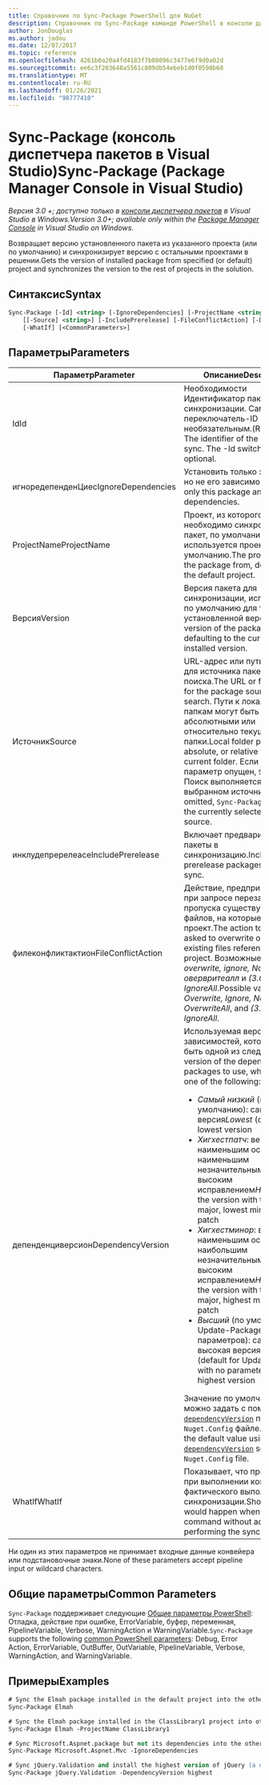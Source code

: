 ```yaml
---
title: Справочник по Sync-Package PowerShell для NuGet
description: Справочник по Sync-Package команде PowerShell в консоли диспетчера пакетов NuGet в Visual Studio.
author: JonDouglas
ms.author: jodou
ms.date: 12/07/2017
ms.topic: reference
ms.openlocfilehash: 4261b0a20a4fd4183f7b08096c3477e6f9d0a02d
ms.sourcegitcommit: ee6c3f203648a5561c809db54ebeb1d0f0598b68
ms.translationtype: MT
ms.contentlocale: ru-RU
ms.lasthandoff: 01/26/2021
ms.locfileid: "98777410"
---
```

# <a name="sync-package-package-manager-console-in-visual-studio"></a><span data-ttu-id="28012-103">Sync-Package (консоль диспетчера пакетов в Visual Studio)</span><span class="sxs-lookup"><span data-stu-id="28012-103">Sync-Package (Package Manager Console in Visual Studio)</span></span>

<span data-ttu-id="28012-104">*Версия 3.0 +; доступно только в [консоли диспетчера пакетов](../../consume-packages/install-use-packages-powershell.md) в Visual Studio в Windows.*</span><span class="sxs-lookup"><span data-stu-id="28012-104">*Version 3.0+; available only within the [Package Manager Console](../../consume-packages/install-use-packages-powershell.md) in Visual Studio on Windows.*</span></span>

<span data-ttu-id="28012-105">Возвращает версию установленного пакета из указанного проекта (или по умолчанию) и синхронизирует версию с остальными проектами в решении.</span><span class="sxs-lookup"><span data-stu-id="28012-105">Gets the version of installed package from specified (or default) project and synchronizes the version to the rest of projects in the solution.</span></span>

## <a name="syntax"></a><span data-ttu-id="28012-106">Синтаксис</span><span class="sxs-lookup"><span data-stu-id="28012-106">Syntax</span></span>

```ps
Sync-Package [-Id] <string> [-IgnoreDependencies] [-ProjectName <string>] [[-Version] <string>]
    [[-Source] <string>] [-IncludePrerelease] [-FileConflictAction] [-DependencyVersion]
    [-WhatIf] [<CommonParameters>]
```

## <a name="parameters"></a><span data-ttu-id="28012-107">Параметры</span><span class="sxs-lookup"><span data-stu-id="28012-107">Parameters</span></span>

| <span data-ttu-id="28012-108">Параметр</span><span class="sxs-lookup"><span data-stu-id="28012-108">Parameter</span></span> | <span data-ttu-id="28012-109">Описание</span><span class="sxs-lookup"><span data-stu-id="28012-109">Description</span></span> |
| --- | --- |
| <span data-ttu-id="28012-110">Id</span><span class="sxs-lookup"><span data-stu-id="28012-110">Id</span></span> | <span data-ttu-id="28012-111">Необходимости Идентификатор пакета для синхронизации. Сам переключатель-ID является необязательным.</span><span class="sxs-lookup"><span data-stu-id="28012-111">(Required) The identifier of the package to sync. The -Id switch itself is optional.</span></span> |
| <span data-ttu-id="28012-112">игноредепенденЦиес</span><span class="sxs-lookup"><span data-stu-id="28012-112">IgnoreDependencies</span></span> | <span data-ttu-id="28012-113">Установить только этот пакет, но не его зависимости.</span><span class="sxs-lookup"><span data-stu-id="28012-113">Install only this package and not its dependencies.</span></span> |
| <span data-ttu-id="28012-114">ProjectName</span><span class="sxs-lookup"><span data-stu-id="28012-114">ProjectName</span></span> | <span data-ttu-id="28012-115">Проект, из которого необходимо синхронизировать пакет, по умолчанию используется проект по умолчанию.</span><span class="sxs-lookup"><span data-stu-id="28012-115">The project to sync the package from, defaulting to the default  project.</span></span> |
| <span data-ttu-id="28012-116">Версия</span><span class="sxs-lookup"><span data-stu-id="28012-116">Version</span></span> | <span data-ttu-id="28012-117">Версия пакета для синхронизации, используемая по умолчанию для текущей установленной версии.</span><span class="sxs-lookup"><span data-stu-id="28012-117">The version of the package to sync, defaulting to the currently installed version.</span></span> |
| <span data-ttu-id="28012-118">Источник</span><span class="sxs-lookup"><span data-stu-id="28012-118">Source</span></span> | <span data-ttu-id="28012-119">URL-адрес или путь к папке для источника пакета для поиска.</span><span class="sxs-lookup"><span data-stu-id="28012-119">The URL or folder path for the package source to search.</span></span> <span data-ttu-id="28012-120">Пути к локальным папкам могут быть абсолютными или относительно текущей папки.</span><span class="sxs-lookup"><span data-stu-id="28012-120">Local folder paths can be absolute, or relative to the current folder.</span></span> <span data-ttu-id="28012-121">Если этот параметр опущен, `Sync-Package` Поиск выполняется в текущем выбранном источнике пакета.</span><span class="sxs-lookup"><span data-stu-id="28012-121">If omitted, `Sync-Package` searches the currently selected package source.</span></span> |
| <span data-ttu-id="28012-122">инклудепререлеасе</span><span class="sxs-lookup"><span data-stu-id="28012-122">IncludePrerelease</span></span> | <span data-ttu-id="28012-123">Включает предварительные пакеты в синхронизацию.</span><span class="sxs-lookup"><span data-stu-id="28012-123">Includes prerelease packages in the sync.</span></span> |
| <span data-ttu-id="28012-124">филеконфликтактион</span><span class="sxs-lookup"><span data-stu-id="28012-124">FileConflictAction</span></span> | <span data-ttu-id="28012-125">Действие, предпринимаемое при запросе перезаписи или пропуска существующих файлов, на которые ссылается проект.</span><span class="sxs-lookup"><span data-stu-id="28012-125">The action to take when asked to overwrite or ignore existing files referenced by the project.</span></span> <span data-ttu-id="28012-126">Возможные значения: *overwrite, ignore, None, овервритеалл* и *(3.0 +)* *IgnoreAll*.</span><span class="sxs-lookup"><span data-stu-id="28012-126">Possible values are *Overwrite, Ignore, None, OverwriteAll*, and *(3.0+)* *IgnoreAll*.</span></span> |
| <span data-ttu-id="28012-127">депенденциверсион</span><span class="sxs-lookup"><span data-stu-id="28012-127">DependencyVersion</span></span> | <span data-ttu-id="28012-128">Используемая версия пакетов зависимостей, которая может быть одной из следующих:</span><span class="sxs-lookup"><span data-stu-id="28012-128">The version of the dependency packages to use, which can be one of the following:</span></span><br/><ul><li><span data-ttu-id="28012-129">*Самый низкий* (по умолчанию): самая низкая версия</span><span class="sxs-lookup"><span data-stu-id="28012-129">*Lowest* (default): the lowest version</span></span></li><li><span data-ttu-id="28012-130">*Хигхестпатч*: версия с наименьшим основным, наименьшим незначительным, самым высоким исправлением</span><span class="sxs-lookup"><span data-stu-id="28012-130">*HighestPatch*: the version with the lowest major, lowest minor, highest patch</span></span></li><li><span data-ttu-id="28012-131">*Хигхестминор*: версия с наименьшим основным, наибольшим незначительным, самым высоким исправлением</span><span class="sxs-lookup"><span data-stu-id="28012-131">*HighestMinor*: the version with the lowest major, highest minor, highest patch</span></span></li><li><span data-ttu-id="28012-132">*Высший* (по умолчанию для Update-Package без параметров): самая высокая версия</span><span class="sxs-lookup"><span data-stu-id="28012-132">*Highest* (default for Update-Package with no parameters): the highest version</span></span></li></ul><span data-ttu-id="28012-133">Значение по умолчанию можно задать с помощью [`dependencyVersion`](../nuget-config-file.md#config-section) параметра в `Nuget.Config` файле.</span><span class="sxs-lookup"><span data-stu-id="28012-133">You can set the default value using the [`dependencyVersion`](../nuget-config-file.md#config-section) setting in the `Nuget.Config` file.</span></span> |
| <span data-ttu-id="28012-134">WhatIf</span><span class="sxs-lookup"><span data-stu-id="28012-134">WhatIf</span></span> | <span data-ttu-id="28012-135">Показывает, что произойдет при выполнении команды без фактического выполнения синхронизации.</span><span class="sxs-lookup"><span data-stu-id="28012-135">Shows what would happen when running the command without actually performing the sync.</span></span> |

<span data-ttu-id="28012-136">Ни один из этих параметров не принимает входные данные конвейера или подстановочные знаки.</span><span class="sxs-lookup"><span data-stu-id="28012-136">None of these parameters accept pipeline input or wildcard characters.</span></span>

## <a name="common-parameters"></a><span data-ttu-id="28012-137">Общие параметры</span><span class="sxs-lookup"><span data-stu-id="28012-137">Common Parameters</span></span>

<span data-ttu-id="28012-138">`Sync-Package` поддерживает следующие [Общие параметры PowerShell](/powershell/module/microsoft.powershell.core/about/about_commonparameters): Отладка, действие при ошибке, ErrorVariable, буфер, переменная, PipelineVariable, Verbose, WarningAction и WarningVariable.</span><span class="sxs-lookup"><span data-stu-id="28012-138">`Sync-Package` supports the following [common PowerShell parameters](/powershell/module/microsoft.powershell.core/about/about_commonparameters): Debug, Error Action, ErrorVariable, OutBuffer, OutVariable, PipelineVariable, Verbose, WarningAction, and WarningVariable.</span></span>

## <a name="examples"></a><span data-ttu-id="28012-139">Примеры</span><span class="sxs-lookup"><span data-stu-id="28012-139">Examples</span></span>

```ps
# Sync the Elmah package installed in the default project into the other projects in the solution
Sync-Package Elmah

# Sync the Elmah package installed in the ClassLibrary1 project into other projects in the solution
Sync-Package Elmah -ProjectName ClassLibrary1

# Sync Microsoft.Aspnet.package but not its dependencies into the other projects in the solution
Sync-Package Microsoft.Aspnet.Mvc -IgnoreDependencies

# Sync jQuery.Validation and install the highest version of jQuery (a dependency) from the package source    
Sync-Package jQuery.Validation -DependencyVersion highest
```